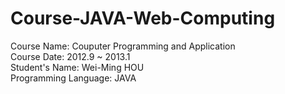 # Course-JAVA-Web-Computing
  
  
Course Name: Couputer Programming and Application  
Course Date: 2012.9 ~ 2013.1    
Student's Name: Wei-Ming HOU  
Programming Language: JAVA  
